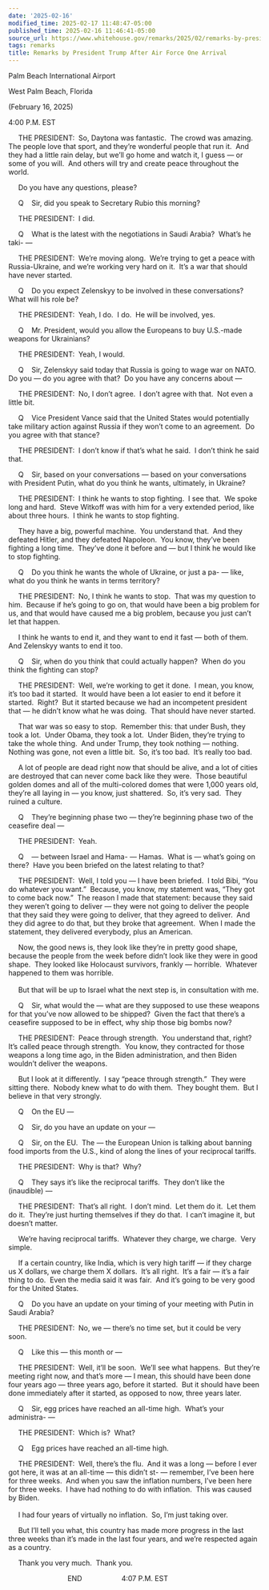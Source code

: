 ```yaml
---
date: '2025-02-16'
modified_time: 2025-02-17 11:48:47-05:00
published_time: 2025-02-16 11:46:41-05:00
source_url: https://www.whitehouse.gov/remarks/2025/02/remarks-by-president-trump-after-air-force-one-arrival/
tags: remarks
title: Remarks by President Trump After Air Force One Arrival
---
```

 
Palm Beach International Airport

West Palm Beach, Florida

(February 16, 2025)

4:00 P.M. EST  
  
     THE PRESIDENT:  So, Daytona was fantastic.  The crowd was amazing. 
The people love that sport, and they’re wonderful people that run it. 
And they had a little rain delay, but we’ll go home and watch it, I
guess — or some of you will.  And others will try and create peace
throughout the world.  
  
     Do you have any questions, please?

     Q    Sir, did you speak to Secretary Rubio this morning?  
  
     THE PRESIDENT:  I did.  
  
     Q    What is the latest with the negotiations in Saudi Arabia? 
What’s he taki- —  
  
     THE PRESIDENT:  We’re moving along.  We’re trying to get a peace
with Russia-Ukraine, and we’re working very hard on it.  It’s a war that
should have never started.  
  
     Q    Do you expect Zelenskyy to be involved in these
conversations?  What will his role be?  
  
     THE PRESIDENT:  Yeah, I do.  I do.  He will be involved, yes.  
  
     Q    Mr. President, would you allow the Europeans to buy U.S.-made
weapons for Ukrainians?

  
     THE PRESIDENT:  Yeah, I would.  
  
     Q    Sir, Zelenskyy said today that Russia is going to wage war on
NATO.  Do you — do you agree with that?  Do you have any concerns about
—  
  
     THE PRESIDENT:  No, I don’t agree.  I don’t agree with that.  Not
even a little bit.

     Q    Vice President Vance said that the United States would
potentially take military action against Russia if they won’t come to an
agreement.  Do you agree with that stance?  
  
     THE PRESIDENT:  I don’t know if that’s what he said.  I don’t think
he said that.  
  
     Q    Sir, based on your conversations — based on your conversations
with President Putin, what do you think he wants, ultimately, in
Ukraine?  
  
     THE PRESIDENT:  I think he wants to stop fighting.  I see that.  We
spoke long and hard.  Steve Witkoff was with him for a very extended
period, like about three hours.  I think he wants to stop fighting.  
  
     They have a big, powerful machine.  You understand that.  And they
defeated Hitler, and they defeated Napoleon.  You know, they’ve been
fighting a long time.  They’ve done it before and — but I think he would
like to stop fighting.  
  
     Q    Do you think he wants the whole of Ukraine, or just a pa- —
like, what do you think he wants in terms territory?  
  
     THE PRESIDENT:  No, I think he wants to stop.  That was my question
to him.  Because if he’s going to go on, that would have been a big
problem for us, and that would have caused me a big problem, because you
just can’t let that happen.   
  
     I think he wants to end it, and they want to end it fast — both of
them.  And Zelenskyy wants to end it too.  
  
     Q    Sir, when do you think that could actually happen?  When do
you think the fighting can stop?  
  
     THE PRESIDENT:  Well, we’re working to get it done.  I mean, you
know, it’s too bad it started.  It would have been a lot easier to end
it before it started.  Right?  But it started because we had an
incompetent president that — he didn’t know what he was doing.  That
should have never started.  
  
     That war was so easy to stop.  Remember this: that under Bush, they
took a lot.  Under Obama, they took a lot.  Under Biden, they’re trying
to take the whole thing.  And under Trump, they took nothing — nothing. 
Nothing was gone, not even a little bit.  So, it’s too bad.  It’s really
too bad.   
  
     A lot of people are dead right now that should be alive, and a lot
of cities are destroyed that can never come back like they were.  Those
beautiful golden domes and all of the multi-colored domes that were
1,000 years old, they’re all laying in — you know, just shattered.  So,
it’s very sad.  They ruined a culture.

     Q    They’re beginning phase two — they’re beginning phase two of
the ceasefire deal —  
  
     THE PRESIDENT:  Yeah.  
  
     Q    — between Israel and Hama- — Hamas.  What is — what’s going on
there?  Have you been briefed on the latest relating to that?  
  
     THE PRESIDENT:  Well, I told you — I have been briefed.  I told
Bibi, “You do whatever you want.”  Because, you know, my statement was,
“They got to come back now.”  The reason I made that statement: because
they said they weren’t going to deliver — they were not going to deliver
the people that they said they were going to deliver, that they agreed
to deliver.  And they did agree to do that, but they broke that
agreement.  When I made the statement, they delivered everybody, plus an
American.  
  
     Now, the good news is, they look like they’re in pretty good shape,
because the people from the week before didn’t look like they were in
good shape.  They looked like Holocaust survivors, frankly — horrible. 
Whatever happened to them was horrible.  
      
     But that will be up to Israel what the next step is, in
consultation with me.  
  
     Q    Sir, what would the — what are they supposed to use these
weapons for that you’ve now allowed to be shipped?  Given the fact that
there’s a ceasefire supposed to be in effect, why ship those big bombs
now?  
  
     THE PRESIDENT:  Peace through strength.  You understand that,
right?  It’s called peace through strength.  You know, they contracted
for those weapons a long time ago, in the Biden administration, and then
Biden wouldn’t deliver the weapons.  
  
     But I look at it differently.  I say “peace through strength.” 
They were sitting there.  Nobody knew what to do with them.  They bought
them.  But I believe in that very strongly.  
  
     Q    On the EU —  
  
     Q    Sir, do you have an update on your —  
  
     Q    Sir, on the EU.  The — the European Union is talking about
banning food imports from the U.S., kind of along the lines of your
reciprocal tariffs.  
  
     THE PRESIDENT:  Why is that?  Why?  
  
     Q    They says it’s like the reciprocal tariffs.  They don’t like
the (inaudible) —  
  
     THE PRESIDENT:  That’s all right.  I don’t mind.  Let them do it. 
Let them do it.  They’re just hurting themselves if they do that.  I
can’t imagine it, but doesn’t matter.  
  
     We’re having reciprocal tariffs.  Whatever they charge, we charge. 
Very simple.  
  
     If a certain country, like India, which is very high tariff — if
they charge us X dollars, we charge them X dollars.  It’s all right. 
It’s a fair — it’s a fair thing to do.  Even the media said it was
fair.  And it’s going to be very good for the United States.  
  
     Q    Do you have an update on your timing of your meeting with
Putin in Saudi Arabia?  
  
     THE PRESIDENT:  No, we — there’s no time set, but it could be very
soon.  
  
     Q    Like this — this month or —  
  
     THE PRESIDENT:  Well, it’ll be soon.  We’ll see what happens.  But
they’re meeting right now, and that’s more — I mean, this should have
been done four years ago — three years ago, before it started.  But it
should have been done immediately after it started, as opposed to now,
three years later.  
  
     Q    Sir, egg prices have reached an all-time high.  What’s your
administra- —  
  
     THE PRESIDENT:  Which is?  What?  
  
     Q    Egg prices have reached an all-time high.  
  
     THE PRESIDENT:  Well, there’s the flu.  And it was a long — before
I ever got here, it was at an all-time — this didn’t st- — remember,
I’ve been here for three weeks.  And when you saw the inflation numbers,
I’ve been here for three weeks.  I have had nothing to do with
inflation.  This was caused by Biden.  
      
     I had four years of virtually no inflation.  So, I’m just taking
over.  
  
     But I’ll tell you what, this country has made more progress in the
last three weeks than it’s made in the last four years, and we’re
respected again as a country.  
  
     Thank you very much.  Thank you.  
  
                              END                    4:07 P.M. EST
